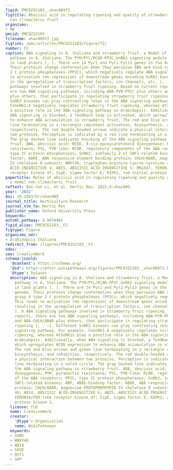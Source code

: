 ```yaml
---
figid: PMC9252103__uhac089f2
figtitle: Abscisic acid in regulating ripening and quality of strawberry, a model
  non-climacteric fruit
organisms:
- NA
pmcid: PMC9252103
filename: uhac089f2.jpg
figlink: /pmc/articles/PMC9252103/figure/f2/
number: F2
caption: ABA signaling in A. thaliana and strawberry fruit. a Model of ABA signaling
  pathway in A. thaliana. The PYR/PYL/RCAR-PP2C-SnRK2 signaling module is conserved
  in land plants [, ]. There are 14 Pyr1 and Pyl1-Pyl13 genes in the Arabidopsis genome.
  Their proteins change conformation when they perceive ABA and bind to group A type
  2 C protein phosphatases (PP2Cs, which negatively regulate ABA signaling. This leads
  to activation (de-repression) of downstream genes encoding SnRK2 kinases, resulting
  in the upregulation of transcription factors, ion channels, etc. [, ]. b ABA signaling
  pathways involved in strawberry fruit ripening. Based on current reports, there
  are two ABA signaling pathways, including ABA-PYR-PP2C plus others and ABA-CHLH/ABAR
  plus others, that participate in regulating strawberry fruit ripening [, , –]. Different
  SnRK2 kinases can play contrasting roles in the ABA signaling pathway. For example,
  FaSnRK2.6 negatively regulates strawberry fruit ripening, whereas AtSnRK2s play
  a positive role in the ABA signaling pathway in Arabidopsis. Additionally, when
  ABA signaling is blocked, a feedback loop is activated, which upregulates NCED expression
  to enhance ABA accumulation in strawberry fruit. The red and blue arrows and green
  line terminating in a rectangle represent activation, biosynthesis, and inhibition,
  respectively. The red double-headed arrows indicate a physical interaction between
  two proteins. Perception is indicated by a red line terminating in a solid circle.
  The gray dashed line indicates blocking of the ABA signaling pathway in strawberry
  fruit. ABA, abscisic acid; NCED, 9-cis-epoxycarotenoid dioxygenase; PYR, pyrabactin
  resistance; PYL, PYR-like; RCAR, regulatory components of the ABA receptors; PP2C,
  type 2C protein phosphatases; SnRK2, subfamily 2 of SNF1-related kinases; ABF, ABRE-binding
  factor; ABRE, ABA responsive element binding protein; CHLH/ABAR, magnesium-PROTOPORPHYRIN
  IX chelatase H subunit; WRKY40, tryptophan-arginine-lysine-tyrosine 40; ABI4, ABSCISIC
  ACID-INSENSITIVE 4; ABI5, ABSCISIC ACID-INSENSITIVE 5; MRLK47, FERONIA/FER-like
  receptor kinase 47; SigE, sigma factor E; RIPK1, red-initial protein kinase 1.
papertitle: Roles of abscisic acid in regulating ripening and quality of strawberry,
  a model non-climacteric fruit.
reftext: Bai-Jun Li, et al. Hortic Res. 2022;9:uhac089.
year: '2022'
doi: 10.1093/hr/uhac089
journal_title: Horticulture Research
journal_nlm_ta: Hortic Res
publisher_name: Oxford University Press
keywords: ''
automl_pathway: 0.9474481
figid_alias: PMC9252103__F2
figtype: Figure
organisms_ner:
- Arabidopsis thaliana
redirect_from: /figures/PMC9252103__F2
ndex: ''
seo: CreativeWork
schema-jsonld:
  '@context': https://schema.org/
  '@id': https://pfocr.wikipathways.org/figures/PMC9252103__uhac089f2.html
  '@type': Dataset
  description: ABA signaling in A. thaliana and strawberry fruit. a Model of ABA signaling
    pathway in A. thaliana. The PYR/PYL/RCAR-PP2C-SnRK2 signaling module is conserved
    in land plants [, ]. There are 14 Pyr1 and Pyl1-Pyl13 genes in the Arabidopsis
    genome. Their proteins change conformation when they perceive ABA and bind to
    group A type 2 C protein phosphatases (PP2Cs, which negatively regulate ABA signaling.
    This leads to activation (de-repression) of downstream genes encoding SnRK2 kinases,
    resulting in the upregulation of transcription factors, ion channels, etc. [,
    ]. b ABA signaling pathways involved in strawberry fruit ripening. Based on current
    reports, there are two ABA signaling pathways, including ABA-PYR-PP2C plus others
    and ABA-CHLH/ABAR plus others, that participate in regulating strawberry fruit
    ripening [, , –]. Different SnRK2 kinases can play contrasting roles in the ABA
    signaling pathway. For example, FaSnRK2.6 negatively regulates strawberry fruit
    ripening, whereas AtSnRK2s play a positive role in the ABA signaling pathway in
    Arabidopsis. Additionally, when ABA signaling is blocked, a feedback loop is activated,
    which upregulates NCED expression to enhance ABA accumulation in strawberry fruit.
    The red and blue arrows and green line terminating in a rectangle represent activation,
    biosynthesis, and inhibition, respectively. The red double-headed arrows indicate
    a physical interaction between two proteins. Perception is indicated by a red
    line terminating in a solid circle. The gray dashed line indicates blocking of
    the ABA signaling pathway in strawberry fruit. ABA, abscisic acid; NCED, 9-cis-epoxycarotenoid
    dioxygenase; PYR, pyrabactin resistance; PYL, PYR-like; RCAR, regulatory components
    of the ABA receptors; PP2C, type 2C protein phosphatases; SnRK2, subfamily 2 of
    SNF1-related kinases; ABF, ABRE-binding factor; ABRE, ABA responsive element binding
    protein; CHLH/ABAR, magnesium-PROTOPORPHYRIN IX chelatase H subunit; WRKY40, tryptophan-arginine-lysine-tyrosine
    40; ABI4, ABSCISIC ACID-INSENSITIVE 4; ABI5, ABSCISIC ACID-INSENSITIVE 5; MRLK47,
    FERONIA/FER-like receptor kinase 47; SigE, sigma factor E; RIPK1, red-initial
    protein kinase 1.
  license: CC0
  name: CreativeWork
  creator:
    '@type': Organization
    name: WikiPathways
  keywords:
  - GUN5
  - WRKY40
  - ABI4
  - SIGE
  - OST1
  - SPP
---
```

